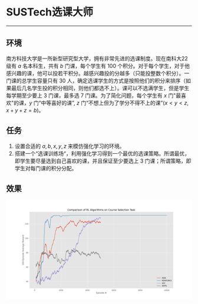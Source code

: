 # SUSTech选课大师
------
## 环境
南方科技大学是一所新型研究型大学，拥有非常先进的选课制度。现在南科大22级有 $a$ 名本科生，共有 $b$ 门课，每个学生有 $100$ 个积分。对于每个学生，对于他感兴趣的课，他可以投若干积分。越感兴趣投的分越多（只能投整数个积分）。一门课的总学生容量只有 $30$ 人，确定选课学生的方式是按照他们的积分来排序（如果最后几名学生投的积分相同，则他们都选不上）。课可以不选满学生，但是学生每学期至少要上 $3$ 门课，最多选 $7$ 门课。为了简化问题，每个学生有 $x$ 门"最喜欢"的课，$y$ 门“中等喜好的课”, $z$ 门“不想上但为了学分不得不上的课”($x<y<z,x+y+z=b$)。

## 任务
1. 设置合适的 $a,b,x,y,z$ 来模仿强化学习的环境。
2. 搭建一个“选课训练场“，利用强化学习得到一个最优的选课策略。所谓最优，即学生要尽量选到自己喜欢的课，并且保证至少要选上 $3$ 门课；所谓策略，即学生对每门课的积分分配。

## 效果

![效果](assets/comparison_chart.png)